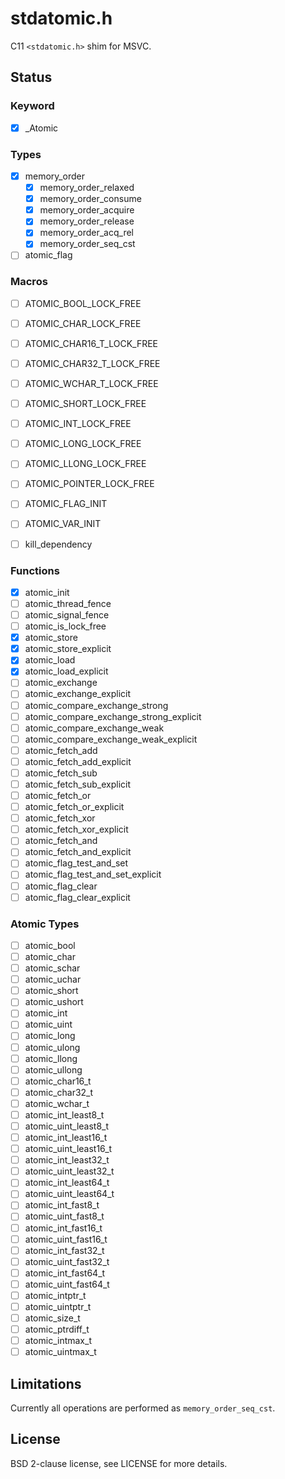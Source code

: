 stdatomic.h
===========

C11 `<stdatomic.h>` shim for MSVC.

Status
------

### Keyword

- [x] _Atomic

### Types

- [x] memory_order
    - [x] memory_order_relaxed
    - [x] memory_order_consume
    - [x] memory_order_acquire
    - [x] memory_order_release
    - [x] memory_order_acq_rel
    - [x] memory_order_seq_cst
- [ ] atomic_flag

### Macros

- [ ] ATOMIC_BOOL_LOCK_FREE
- [ ] ATOMIC_CHAR_LOCK_FREE
- [ ] ATOMIC_CHAR16_T_LOCK_FREE
- [ ] ATOMIC_CHAR32_T_LOCK_FREE
- [ ] ATOMIC_WCHAR_T_LOCK_FREE
- [ ] ATOMIC_SHORT_LOCK_FREE
- [ ] ATOMIC_INT_LOCK_FREE
- [ ] ATOMIC_LONG_LOCK_FREE
- [ ] ATOMIC_LLONG_LOCK_FREE
- [ ] ATOMIC_POINTER_LOCK_FREE

- [ ] ATOMIC_FLAG_INIT
- [ ] ATOMIC_VAR_INIT
- [ ] kill_dependency

### Functions

- [x] atomic_init
- [ ] atomic_thread_fence
- [ ] atomic_signal_fence
- [ ] atomic_is_lock_free
- [x] atomic_store
- [x] atomic_store_explicit
- [x] atomic_load
- [x] atomic_load_explicit
- [ ] atomic_exchange
- [ ] atomic_exchange_explicit
- [ ] atomic_compare_exchange_strong
- [ ] atomic_compare_exchange_strong_explicit
- [ ] atomic_compare_exchange_weak
- [ ] atomic_compare_exchange_weak_explicit
- [ ] atomic_fetch_add
- [ ] atomic_fetch_add_explicit
- [ ] atomic_fetch_sub
- [ ] atomic_fetch_sub_explicit
- [ ] atomic_fetch_or
- [ ] atomic_fetch_or_explicit
- [ ] atomic_fetch_xor
- [ ] atomic_fetch_xor_explicit
- [ ] atomic_fetch_and
- [ ] atomic_fetch_and_explicit
- [ ] atomic_flag_test_and_set
- [ ] atomic_flag_test_and_set_explicit
- [ ] atomic_flag_clear
- [ ] atomic_flag_clear_explicit

### Atomic Types

- [ ] atomic_bool
- [ ] atomic_char
- [ ] atomic_schar
- [ ] atomic_uchar
- [ ] atomic_short
- [ ] atomic_ushort
- [ ] atomic_int
- [ ] atomic_uint
- [ ] atomic_long
- [ ] atomic_ulong
- [ ] atomic_llong
- [ ] atomic_ullong
- [ ] atomic_char16_t
- [ ] atomic_char32_t
- [ ] atomic_wchar_t
- [ ] atomic_int_least8_t
- [ ] atomic_uint_least8_t
- [ ] atomic_int_least16_t
- [ ] atomic_uint_least16_t
- [ ] atomic_int_least32_t
- [ ] atomic_uint_least32_t
- [ ] atomic_int_least64_t
- [ ] atomic_uint_least64_t
- [ ] atomic_int_fast8_t
- [ ] atomic_uint_fast8_t
- [ ] atomic_int_fast16_t
- [ ] atomic_uint_fast16_t
- [ ] atomic_int_fast32_t
- [ ] atomic_uint_fast32_t
- [ ] atomic_int_fast64_t
- [ ] atomic_uint_fast64_t
- [ ] atomic_intptr_t
- [ ] atomic_uintptr_t
- [ ] atomic_size_t
- [ ] atomic_ptrdiff_t
- [ ] atomic_intmax_t
- [ ] atomic_uintmax_t

Limitations
-----------

Currently all operations are performed as `memory_order_seq_cst`.

License
-------

BSD 2-clause license, see LICENSE for more details.

